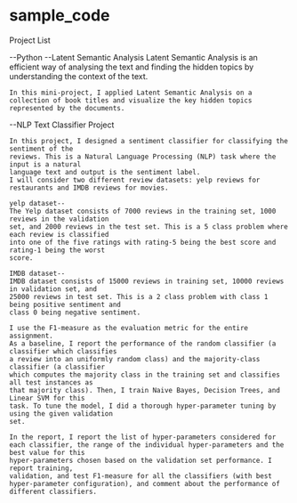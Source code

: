 # sample_code

Project List

--Python
  --Latent Semantic Analysis
    Latent Semantic Analysis is an efficient way of analysing the text and finding the hidden topics by understanding the context of the text.

    In this mini-project, I applied Latent Semantic Analysis on a collection of book titles and visualize the key hidden topics represented by the documents.  


  --NLP Text Classifier Project
    
    In this project, I designed a sentiment classifier for classifying the sentiment of the
    reviews. This is a Natural Language Processing (NLP) task where the input is a natural
    language text and output is the sentiment label. 
    I will consider two different review datasets: yelp reviews for restaurants and IMDB reviews for movies.

    yelp dataset--
    The Yelp dataset consists of 7000 reviews in the training set, 1000 reviews in the validation
    set, and 2000 reviews in the test set. This is a 5 class problem where each review is classified
    into one of the five ratings with rating-5 being the best score and rating-1 being the worst
    score.

    IMDB dataset--
    IMDB dataset consists of 15000 reviews in training set, 10000 reviews in validation set, and
    25000 reviews in test set. This is a 2 class problem with class 1 being positive sentiment and
    class 0 being negative sentiment.

    I use the F1-measure as the evaluation metric for the entire assignment. 
    As a baseline, I report the performance of the random classifier (a classifier which classifies
    a review into an uniformly random class) and the majority-class classifier (a classifier
    which computes the majority class in the training set and classifies all test instances as
    that majority class). Then, I train Naive Bayes, Decision Trees, and Linear SVM for this
    task. To tune the model, I did a thorough hyper-parameter tuning by using the given validation
    set.

    In the report, I report the list of hyper-parameters considered for
    each classifier, the range of the individual hyper-parameters and the best value for this
    hyper-parameters chosen based on the validation set performance. I report training,
    validation, and test F1-measure for all the classifiers (with best hyper-parameter configuration), and comment about the performance of different classifiers.



